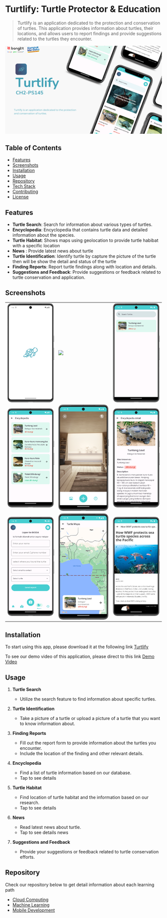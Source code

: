 # Turtlify: Turtle Protector & Education

> Turtlify is an application dedicated to the protection and conservation of turtles. This application provides information about turtles, their locations, and allows users to report findings and provide suggestions related to the turtles they encounter.


![Preview Turtlify App](https://github.com/Turtlify-Capstone/.github/blob/main/profile/screenshots/TurtlifyHeader.png)


## Table of Contents

- [Features](#features)
- [Screenshots](#screenshots)
- [Installation](#installation)
- [Usage](#usage)
- [Repository](#repository)
- [Tech Stack](#tech)
- [Contributing](#contributing)
- [License](#license)

## Features

- **Turtle Search**: Search for information about various types of turtles.
- **Encyclopedia**: Encyclopedia that contains turtle data and detailed information about the species.
- **Turtle Habitat**: Shows maps using geolocation to provide turtle habibat with a specific location
- **News** : Provide latest news about turtle
- **Turtle Identification**: Identify turtle by capture the picture of the turtle then will be show the detail and status of the turtle
- **Finding Reports**: Report turtle findings along with location and details.
- **Suggestions and Feedback**: Provide suggestions or feedback related to turtle conservation and application.

## Screenshots

<table>
  <tr>
    <td><img src="https://github.com/Turtlify-Capstone/.github/blob/main/profile/screenshots/SplashScreen.png" ></td>
    <td><img src="https://github.com/Turtlify-Capstone/.github/blob/main/profile/screenshots/Homescreen.png" ></td>
    <td><img src="https://github.com/Turtlify-Capstone/.github/blob/main/profile/screenshots/Search.png" ></td>
  </tr>
  <tr>
    <td><img src="https://github.com/Turtlify-Capstone/.github/blob/main/profile/screenshots/Encyclopedia.png"></td>
    <td><img src="https://github.com/Turtlify-Capstone/.github/blob/main/profile/screenshots/Camera.png"></td>
    <td><img src="https://github.com/Turtlify-Capstone/.github/blob/main/profile/screenshots/EncyclopediaDetail.png" ></td>
  </tr>
    <tr>
    <td><img src="https://github.com/Turtlify-Capstone/.github/blob/main/profile/screenshots/Report.png"></td>
    <td><img src="https://github.com/Turtlify-Capstone/.github/blob/main/profile/screenshots/Maps.png"></td>
    <td><img src="https://github.com/Turtlify-Capstone/.github/blob/main/profile/screenshots/News.png" ></td>
  </tr>
 </table>

## Installation

To start using this app, please download it at the following link [Turtlify](#)

To see our demo video of this application, please direct to this link [Demo Video](#)

## Usage

1. **Turtle Search**
   - Utilize the search feature to find information about specific turtles.
  
2. **Turtle Identification**
   - Take a picture of a turtle or upload a picture of a turtle that you want to know information about.

3. **Finding Reports**
   - Fill out the report form to provide information about the turtles you encounter.
   - Include the location of the finding and other relevant details.
  
4. **Encyclopedia**
   - Find a list of turtle information based on our database.
   - Tap to see details
  
5. **Turtle Habitat**
   - Find location of turtle habitat and the information based on our research.
   - Tap to see details

6. **News**
   - Read latest news about turtle.
   - Tap to see details news
     
7. **Suggestions and Feedback**
   - Provide your suggestions or feedback related to turtle conservation efforts.

## Repository
Check our repository below to get detail information about each learning path
 - [Cloud Computing](https://github.com/Turtlify-Capstone/Cloud-Computing)
 - [Machine Learning](https://github.com/Turtlify-Capstone/Machine-Learning)
 - [Mobile Development](https://github.com/Turtlify-Capstone/Mobile-Development)
  
